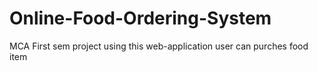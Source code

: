 # Online-Food-Ordering-System
MCA First sem project 
using this web-application user can purches food item 
